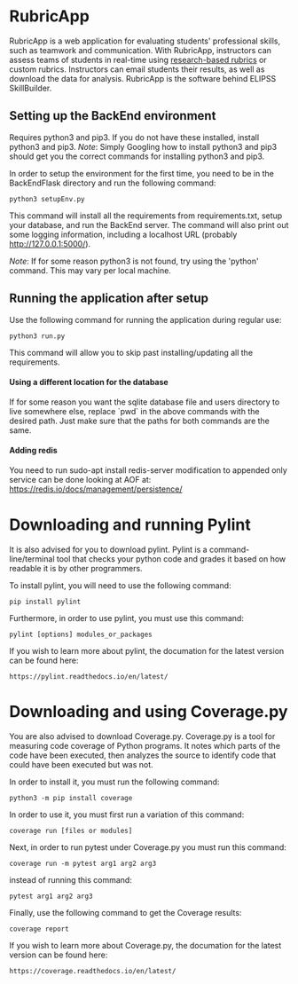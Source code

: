 # RubricApp

RubricApp is a web application for evaluating students' professional skills, such as teamwork and communication. With RubricApp, instructors can assess teams of students in real-time using [research-based rubrics](http://elipss.com/) or custom rubrics. Instructors can email students their results, as well as download the data for analysis. RubricApp is the software behind ELIPSS SkillBuilder.

## Setting up the BackEnd environment

Requires python3 and pip3. If you do not have these installed, install python3 and pip3.
*Note*: Simply Googling how to install python3 and pip3 should get you the correct commands for installing python3 and pip3.

In order to setup the environment for the first time, you need to be in the BackEndFlask directory
and run the following command:

```
python3 setupEnv.py
```

This command will install all the requirements from requirements.txt, setup your database, and run the BackEnd server.
The command will also print out some logging information, including a localhost URL (probably http://127.0.0.1:5000/).

*Note*: If for some reason python3 is not found, try using the 'python' command. This may vary per local machine.

## Running the application after setup

Use the following command for running the application during regular use:

```
python3 run.py
```

This command will allow you to skip past installing/updating all the requirements.

#### Using a different location for the database

If for some reason you want the sqlite database file and users directory to live somewhere else, replace \`pwd\` in the above commands with the desired path. Just make sure that the paths for both commands are the same.

#### Adding redis

You need to run sudo-apt install redis-server
modification to appended only service can be done looking at AOF
at: https://redis.io/docs/management/persistence/
# Downloading and running Pylint

It is also advised for you to download pylint. Pylint is a command-line/terminal tool that checks your python code and grades it based on how readable it is by other programmers.

To install pylint, you will need to use the following command:

```
pip install pylint
```

Furthermore, in order to use pylint, you must use this command: 

```
pylint [options] modules_or_packages
```

If you wish to learn more about pylint, the documation for the latest version can be found here: 

```
https://pylint.readthedocs.io/en/latest/
```
# Downloading and using Coverage.py

You are also advised to download Coverage.py. Coverage.py is a tool for measuring code coverage of Python programs. It notes which parts of the code have been executed, then analyzes the source to identify code that could have been executed but was not.

In order to install it, you must run the following command:

```
python3 -m pip install coverage
```

In order to use it, you must first run a variation of this command:

```
coverage run [files or modules]
```

Next, in order to run pytest under Coverage.py you must run this command:

```
coverage run -m pytest arg1 arg2 arg3
```

instead of running this command:

```
pytest arg1 arg2 arg3
```

Finally, use the following command to get the Coverage results:

```
coverage report
```

If you wish to learn more about Coverage.py, the documation for the latest version can be found here: 

```
https://coverage.readthedocs.io/en/latest/
```